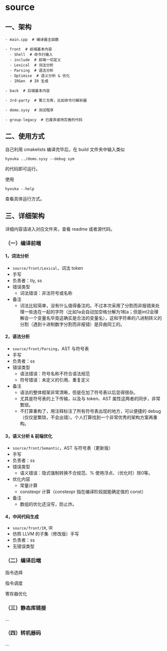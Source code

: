 # source

## 一、架构

```shell
- main.cpp  # 编译器主函数

- front  # 前端基本内容
  - Shell  # 命令行输入
  - include  # 前端一切定义
  - Lexical  # 词法分析
  - Parsing  # 语法分析
  - Optimise  # 语义分析 & 优化
  - IRGen  # IR 生成
  
- back  # 后端基本内容

- 3rd-party  # 第三方库，比如命令行解析器

- demo.sysy  # 测试程序

- group-legacy  # 已废弃或待完善的代码
```

## 二、使用方式

自己利用 cmakelists 编译完毕后，在 build 文件夹中输入类似
```shell
hyouka ../demo.sysy --debug sym
```
的代码即可运行。

使用
```shell
hyouka --help
```
查看具体运行方式。


## 三、详细架构

详细内容请进入对应文件夹，查看 readme 或者源代码。

### （一）编译前端

#### 1，词法分析

- `source/front/Lexical`，词法 token
- 手写
- 负责者：tly, ss
- 错误类型
    - 词法错误：非法符号或名称
- 备注
    - 词法比较简单，没有什么值得备注的。不过本次采用了分割而非报错来处理一些连在一起的字符（比如1a会自动加空格分解为1和a；但是int2会理解会一个变量名毕竟这确实是合法的变量名），这和字符串的八进制转义的分割（遇到十进制数字分割而非报错）是异曲同工的。

#### 2，语法分析

- `source/front/Parsing`，AST 与符号表
- 手写
- 负责者：ss
- 错误类型
    - 语法错误：符号名称不符合语法规范
    - 符号错误：未定义的引用、重复定义
- 备注
    - 语法的整体框架非常清晰，但是在加了符号表以后显得很杂。
    - 尤其是符号表的上下传输，以及与 token、AST 属性这两者的同步，非常繁琐。
    - 不打算重构了，用注释标注了所有符号表出现的地方，可以便捷的 debug（仅仅是繁琐，不会出错）。个人打算找到一个非常优秀的架构方案再重构。

#### 3，语义分析 & 前端优化

- `source/front/Semantic`，AST 与符号表（更新版）
- 手写
- 负责者：ss
- 错误类型
    - 语义错误：隐式强制转换不合规范、% 使用浮点、（优化时）除0等。
- 优化内容
    - 常量计算
    - constexpr 计算（constexpr 指在编译阶段就能确定值的 const）
- 备注
    - 数组的优化还没写，防止炸。

#### 4，中间代码生成

- `source/front/IR`, IR
- 仿照 LLVM 的子集（修改版）手写
- 负责者：ss
- 无错误类型

### （二）编译后端

指令选择

指令调度

寄存器优化

### （三）静态库链接

...

### （四）转机器码

...